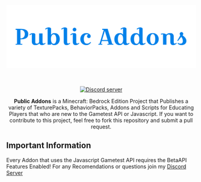 <div align="center">
    <br />
        <p>
            <a href="https://discord.gg/kNpn82bfkg"><img src="https://raw.githubusercontent.com/EnisGamingX/Public-Addons/main/Logo.png" width="600" alt="Horion" /></a>
        </p>
    <br />
    <p>
        <a href="https://discord.gg/kNpn82bfkg"><img src="https://img.shields.io/discord/732833913705201736?color=5865F2&logo=discord&logoColor=white" alt="Discord server" /></a>
    </p>
    <p>
    <b>Public Addons</b> is a Minecraft: Bedrock Edition Project that Publishes a variety of TexturePacks, BehaviorPacks, Addons and Scripts for Educating Players that who are new to the Gametest API or Javascript.
If you want to contribute to this project, feel free to fork this repository and submit a pull request.
  </p>
</div>

## Important Information
Every Addon that uses the Javascript Gametest API requires the BetaAPI Features Enabled!
For any Recomendations or questions join my [Discord Server](https://discord.gg/kNpn82bfkg)
